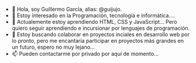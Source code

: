 - 👋 Hola, soy Guillermo García, alias: @guijujo.
- 👀 Estoy interesado en la Programación, tecnología e informática....
- 🌱 Actualemente estoy aprendiendo HTML, CSS y JavaScript... Pero quiero seguir aprendiendo e incursionar por lenguajes de programación.
- 💞️ Estoy buscando colaborar en proyectos inciales en desarrollo web por lo pronto, pero me encantaría participar en proyectos más grandes en un futuro, espero no muy lejano...
- 📫 Pueden contactarme por privado por aquí de momento...

<!---
guijujo/guijujo is a ✨ special ✨ repository because its `README.md` (this file) appears on your GitHub profile.
You can click the Preview link to take a look at your changes.
--->
